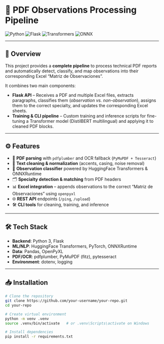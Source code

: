 # 📑 PDF Observations Processing Pipeline

![Python](https://img.shields.io/badge/Python-3.10+-blue.svg)
![Flask](https://img.shields.io/badge/Flask-3.1-brightgreen.svg)
![Transformers](https://img.shields.io/badge/HuggingFace-Transformers-orange.svg)
![ONNX](https://img.shields.io/badge/ONNXRuntime-✓-lightgrey.svg)

---

## 📌 Overview
This project provides a **complete pipeline** to process technical PDF reports and automatically detect, classify, and map observations into their corresponding Excel “Matriz de Observaciones”.

It combines two main components:

- **Flask API** – Receives a PDF and multiple Excel files, extracts paragraphs, classifies them (*observation vs. non-observation*), assigns them to the correct specialty, and updates the corresponding Excel sheets.  
- **Training & CLI pipeline** – Custom training and inference scripts for fine-tuning a Transformer model (DistilBERT multilingual) and applying it to cleaned PDF blocks.

---

## ⚙️ Features
- 📄 **PDF parsing** with `pdfplumber` and OCR fallback (`PyMuPDF + Tesseract`)  
- 🧹 **Text cleaning & normalization** (accents, casing, noise removal)  
- 🤖 **Observation classifier** powered by HuggingFace Transformers & ONNXRuntime  
- 🗂 **Specialty detection & matching** from PDF headers  
- 📊 **Excel integration** – appends observations to the correct “Matriz de Observaciones” using `openpyxl`  
- 🌐 **REST API** endpoints (`/ping`, `/upload`)  
- 🛠 **CLI tools** for cleaning, training, and inference  

---

## 🛠 Tech Stack
- **Backend**: Python 3, Flask  
- **ML/NLP**: HuggingFace Transformers, PyTorch, ONNXRuntime  
- **Data**: Pandas, OpenPyXL  
- **PDF/OCR**: pdfplumber, PyMuPDF (fitz), pytesseract  
- **Environment**: dotenv, logging  

---

## 📥 Installation

```bash
# Clone the repository
git clone https://github.com/your-username/your-repo.git
cd your-repo

# Create virtual environment
python -m venv .venv
source .venv/bin/activate   # or .venv\Scripts\activate on Windows

# Install dependencies
pip install -r requirements.txt
